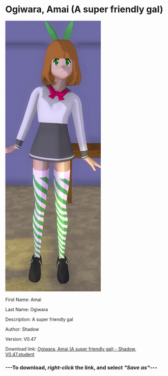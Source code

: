 # Ogiwara, Amai (A super friendly gal)

<img src = "https://raw.githubusercontent.com/Arbiter1223/Daigaku-Gurashi-Custom-Students/master/Students/Files/Ogiwara%2C%20Amai%20(A%20super%20friendly%20gal).png">

First Name: Amai

Last Name: Ogiwara

Description: A super friendly gal

Author: Shadow

Version: V0.47

Download link: <a href="https://raw.githubusercontent.com/Arbiter1223/Daigaku-Gurashi-Custom-Students/master/Students/Files/Ogiwara%2C%20Amai%20(A%20super%20friendly%20gal)%20-%20Shadow%2C%20V0.47.student">Ogiwara, Amai (A super friendly gal) - Shadow, V0.47.student</a>

### ---**To download, _right-click_ the link, and select _"Save as"_**---
